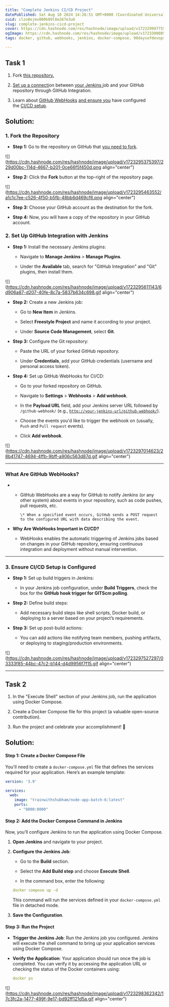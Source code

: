 ```yaml
---
title: "Complete Jenkins CI/CD Project"
datePublished: Sat Aug 10 2024 14:28:51 GMT+0000 (Coordinated Universal Time)
cuid: clzo8ejmv000k09l0e267e3u6
slug: complete-jenkins-cicd-project
cover: https://cdn.hashnode.com/res/hashnode/image/upload/v1723299977553/40c121d1-3a79-49de-8512-3cd626c16979.png
ogImage: https://cdn.hashnode.com/res/hashnode/image/upload/v1723300085212/c5b9f6ba-8767-4630-b97d-ef6d76dfef83.png
tags: docker, github, webhooks, jenkins, docker-compose, 90daysofdevops, trainwithshubham, githubwebhook

---
```


## Task 1

1. Fork [this repository.](https://github.com/rajatchauhan-git/node-todo-cicd)
    
2. [Set up a connecti](https://github.com/LondheShubham153/node-todo-cicd.git)on between [your Jenkins j](https://github.com/LondheShubham153/node-todo-cicd.git)ob and your GitHub repository through GitHub Integration.
    
3. Learn about [GitHub WebHooks](https://betterprogramming.pub/how-too-add-github-webhook-to-a-jenkins-pipeline-62b0be84e006) [and ensure you](https://github.com/LondheShubham153/node-todo-cicd.git) have configured the [CI/CD setup](https://betterprogramming.pub/how-too-add-github-webhook-to-a-jenkins-pipeline-62b0be84e006).
    

## Solution:

### 1\. **Fork the Repository**

* **Step 1:** Go to the repository on GitHub that [you need to fork](https://github.com/rajatchauhan-git/node-todo-cicd).
    

![](https://cdn.hashnode.com/res/hashnode/image/upload/v1723295375397/229d00bc-114d-4667-b201-0ce66f5f450d.png align="center")

* **Step 2:** Click the **Fork** button at the top-right of the repository page.
    

![](https://cdn.hashnode.com/res/hashnode/image/upload/v1723295463552/a1c1c7ee-c526-4f50-b5fb-48bb6d469cf6.png align="center")

* **Step 3:** Choose your GitHub account as the destination for the fork.
    
* **Step 4:** Now, you will have a copy of the repository in your GitHub account.
    

### 2\. **Set Up GitHub Integration with Jenkins**

* **Step 1:** Install the necessary Jenkins plugins:
    
    * Navigate to **Manage Jenkins** &gt; **Manage Plugins**.
        
    * Under the **Available** tab, search for "GitHub Integration" and "Git" plugins, then install them.
        

![](https://cdn.hashnode.com/res/hashnode/image/upload/v1723295611143/6d906a87-d207-40fe-8c7a-5837b634c698.gif align="center")

* **Step 2:** Create a new Jenkins job:
    
    * Go to **New Item** in Jenkins.
        
    * Select **Freestyle Project** and name it according to your project.
        
    * Under **Source Code Management**, select **Git**.
        
* **Step 3:** Configure the Git repository:
    
    * Paste the URL of your forked GitHub repository.
        
    * Under **Credentials**, add your GitHub credentials (username and personal access token).
        
* **Step 4:** Set up GitHub WebHooks for CI/CD:
    
    * Go to your forked repository on GitHub.
        
    * Navigate to **Settings** &gt; **Webhooks** &gt; **Add webhook**.
        
    * In the **Payload URL** field, add your Jenkins server URL followed by `/github-webhook/` (e.g., [`http://your-jenkins-url/github-webhook/`](http://your-jenkins-url/github-webhook/)).
        
    * Choose the events you'd like to trigger the webhook on (usually, `Push` and `Pull request` events).
        
    * Click **Add webhook**.
        

![](https://cdn.hashnode.com/res/hashnode/image/upload/v1723297014623/28b41747-4694-4ffb-9bff-a906c563d87d.gif align="center")

---

### **What Are GitHub WebHooks?**

* * GitHub WebHooks are a way for GitHub to notify Jenkins (or any other system) about events in your repository, such as code pushes, pull requests, etc.
        
        \* When a specified event occurs, GitHub sends a POST request to the configured URL with data describing the event.
        
* **Why Are WebHooks Important in CI/CD?**
    
    * WebHooks enables the automatic triggering of Jenkins jobs based on changes in your GitHub repository, ensuring continuous integration and deployment without manual intervention.
        

---

### 3\. **Ensure CI/CD Setup is Configured**

* **Step 1:** Set up build triggers in Jenkins:
    
    * In your Jenkins job configuration, under **Build Triggers**, check the box for the **GitHub hook trigger for GITScm polling**.
        
* **Step 2:** Define build steps:
    
    * Add necessary build steps like shell scripts, Docker build, or deploying to a server based on your project’s requirements.
        
* **Step 3:** Set up post-build actions:
    
    * You can add actions like notifying team members, pushing artifacts, or deploying to staging/production environments.
        

![](https://cdn.hashnode.com/res/hashnode/image/upload/v1723297527297/03333f85-44bc-47c2-b144-d4d9956f7f15.gif align="center")

---

## Task 2

1. In the "Execute Shell" section of your Jenkins job, run the application using Docker Compose.
    
2. Create a Docker Compose file for this project (a valuable open-source contribution).
    
3. Run the project and celebrate your accomplishment! 🎉
    

## Solution:

#### Step 1: **Create a Docker Compose File**

You'll need to create a `docker-compose.yml` file that defines the services required for your application. Here’s an example template:

```yaml
version: '3.9'

services:
  web:
    image: "trainwithshubham/node-app-batch-6:latest"
    ports:
      - "8000:8000"
```

#### Step 2: **Add the Docker Compose Command in Jenkins**

Now, you’ll configure Jenkins to run the application using Docker Compose.

1. **Open Jenkins** and navigate to your project.
    
2. **Configure the Jenkins Job**:
    
    * Go to the **Build** section.
        
    * Select the **Add Build step** and choose **Execute Shell**.
        
    * In the command box, enter the following:
        
    
    ```yaml
    docker compose up -d
    ```
    
    This command will run the services defined in your `docker-compose.yml` file in detached mode.
    
3. **Save the Configuration**.
    

#### Step 3: **Run the Project**

* **Trigger the Jenkins Job**: Run the Jenkins job you configured. Jenkins will execute the shell command to bring up your application services using Docker Compose.
    
* **Verify the Application**: Your application should run once the job is completed. You can verify it by accessing the application URL or checking the status of the Docker containers using:
    
    ```yaml
    docker ps
    ```
    

![](https://cdn.hashnode.com/res/hashnode/image/upload/v1723298362342/17c3fc2a-1477-499f-9e17-bd92ff121d5a.gif align="center")
